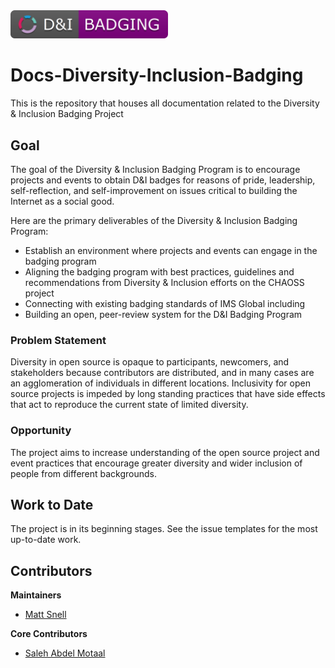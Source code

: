 <img src="images/badging.png" height="50%" width="50%">

# Docs-Diversity-Inclusion-Badging

This is the repository that houses all documentation related to the Diversity & Inclusion Badging Project

## Goal

The goal of the Diversity & Inclusion Badging Program is to encourage projects and events to obtain D&I badges for reasons of pride, leadership, self-reflection, and self-improvement on issues critical to building the Internet as a social good.

Here are the primary deliverables of the Diversity & Inclusion Badging Program:

  * Establish an environment where projects and events can engage in the badging program
  * Aligning the badging program with best practices, guidelines and recommendations from Diversity & Inclusion efforts on the CHAOSS project
  * Connecting with existing badging standards of IMS Global including
  * Building an open, peer-review system for the D&I Badging Program

### Problem Statement

Diversity in open source is opaque to participants, newcomers, and stakeholders because contributors are distributed, and in many cases are an agglomeration of individuals in different locations. Inclusivity for open source projects is impeded by long standing practices that have side effects that act to reproduce the current state of limited diversity.

### Opportunity

The project aims to increase understanding of the open source project and event practices that encourage greater diversity and wider inclusion of people from different backgrounds.

## Work to Date

The project is in its beginning stages. See the issue templates for the most up-to-date work.

## Contributors

**Maintainers**

- [Matt Snell](https://github.com/nebrethar)

**Core Contributors**

- [Saleh Abdel Motaal](https://github.com/smotaal)
